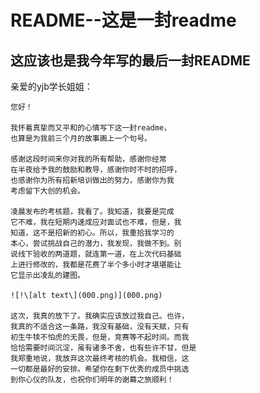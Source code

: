 # README--这是一封readme

## 这应该也是我今年写的最后一封README

亲爱的yjb学长姐姐：

    您好！

    我怀着真挚而又平和的心情写下这一封readme，
    也算是为我前三个月的故事画上一个句号。

    感谢这段时间来你对我的所有帮助，感谢你经常
    在半夜给予我的鼓励和教导，感谢你时不时的招呼，
    也感谢你为所有招新培训做出的努力，感谢你为我
    考虑留下大创的机会。

    凌晨发布的考核题，我看了。我知道，我要是完成
    它不难，我在短期内速成应对面试也不难，但是，我
    知道，这不是招新的初心。所以，我重拾我学习的
    本心，尝试挑战自己的潜力，我发现，我做不到。别
    说线下验收的两道题，就连第一道，在上次代码基础
    上进行修改的，我都是花费了半个多小时才堪堪能让
    它显示出凌乱的建图。

    ![!\[alt text\](000.png)](000.png)

    这次，我真的放下了。我确实应该放过我自己。也许，
    我真的不适合这一条路，我没有基础，没有天赋，只有
    初生牛犊不怕虎的无畏，但是，竞赛等不起时间。而我
    恰恰需要时间沉淀，虽有诸多不舍，也有些许不甘，但是
    我郑重地说，我放弃这次最终考核的机会。我相信，这
    一切都是最好的安排。希望你在剩下优秀的成员中挑选
    到你心仪的队友，也祝你们明年的谢幕之旅顺利！
